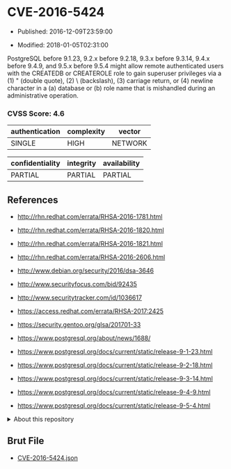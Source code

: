 # CVE-2016-5424

- Published: 2016-12-09T23:59:00

- Modified: 2018-01-05T02:31:00

PostgreSQL before 9.1.23, 9.2.x before 9.2.18, 9.3.x before 9.3.14, 9.4.x before 9.4.9, and 9.5.x before 9.5.4 might allow remote authenticated users with the CREATEDB or CREATEROLE role to gain superuser privileges via a (1) " (double quote), (2) \ (backslash), (3) carriage return, or (4) newline character in a (a) database or (b) role name that is mishandled during an administrative operation.

### CVSS Score: **4.6**

| authentication | complexity | vector |
| --- | --- | --- |
| SINGLE | HIGH | NETWORK |

| confidentiality | integrity | availability |
| --- | --- | --- |
| PARTIAL | PARTIAL | PARTIAL |

## References

* http://rhn.redhat.com/errata/RHSA-2016-1781.html

* http://rhn.redhat.com/errata/RHSA-2016-1820.html

* http://rhn.redhat.com/errata/RHSA-2016-1821.html

* http://rhn.redhat.com/errata/RHSA-2016-2606.html

* http://www.debian.org/security/2016/dsa-3646

* http://www.securityfocus.com/bid/92435

* http://www.securitytracker.com/id/1036617

* https://access.redhat.com/errata/RHSA-2017:2425

* https://security.gentoo.org/glsa/201701-33

* https://www.postgresql.org/about/news/1688/

* https://www.postgresql.org/docs/current/static/release-9-1-23.html

* https://www.postgresql.org/docs/current/static/release-9-2-18.html

* https://www.postgresql.org/docs/current/static/release-9-3-14.html

* https://www.postgresql.org/docs/current/static/release-9-4-9.html

* https://www.postgresql.org/docs/current/static/release-9-5-4.html

<details>
<summary>About this repository</summary> 

  This repository is part of the project [Live Hack CVE](https://github.com/Live-Hack-CVE). Main website can be found [www.live-hack.org](https://www.live-hack.org) 
  
  Made by [Sn0wAlice](https://github.com/Sn0wAlice) for the people that care about security and need to have a feed of the latest CVEs. Hope you enjoy it, don't forget to star the repo and follow me on [Twitter](https://twitter.com/Sn0wAlice) and [Github](https://github.com/Sn0wAlice). And that is my [personnal website](https://www.alice-snow.me/)

  - [Home Page](https://github.com/Live-Hack-CVE)
  - [Framework](https://github.com/Live-Hack-CVE/cve-framework)
  - [CVE database](https://github.com/Live-Hack-CVE/full_database)
  - [Changelog](https://github.com/Live-Hack-CVE/Changelog)
</details>

## Brut File

* [CVE-2016-5424.json](https://raw.githubusercontent.com/Live-Hack-CVE/full_database/main/cves/2016/CVE-2016-5424.json)

